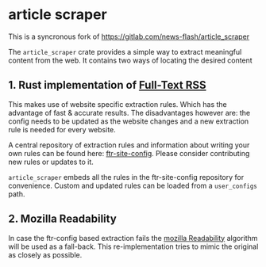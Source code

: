 # article scraper

This is a syncronous fork of <https://gitlab.com/news-flash/article_scraper>

The `article_scraper` crate provides a simple way to extract meaningful content from the web.
It contains two ways of locating the desired content

## 1. Rust implementation of [Full-Text RSS](https://www.fivefilters.org/full-text-rss/)

This makes use of website specific extraction rules. Which has the advantage of fast & accurate results.
The disadvantages however are: the config needs to be updated as the website changes and a new extraction rule is needed for every website.

A central repository of extraction rules and information about writing your own rules can be found here: [ftr-site-config](https://github.com/fivefilters/ftr-site-config).
Please consider contributing new rules or updates to it.

`article_scraper` embeds all the rules in the ftr-site-config repository for convenience. Custom and updated rules can be loaded from a `user_configs` path.

## 2. Mozilla Readability

In case the ftr-config based extraction fails the [mozilla Readability](https://github.com/mozilla/readability) algorithm will be used as a fall-back.
This re-implementation tries to mimic the original as closely as possible.
